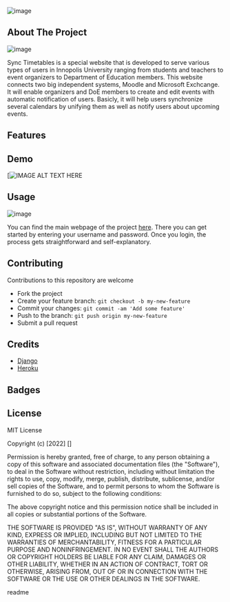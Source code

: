 <snippet>
  <content><![CDATA[
# ${1:Sync Timetables}

![image](https://drive.google.com/file/d/1DgYzjJiSPKyxxXMlxhdVuoX3WU6hhFeg/view?usp=sharing)

## About The Project

![image](https://drive.google.com/file/d/1oU4yt3kFnKu60axuhz6SN_LV9mRvXFHw/view?usp=sharing)

Sync Timetables is a special website that is developed to serve various types of users in Innopolis University ranging from students and teachers to event organizers to Department of Education members. This website connects two big independent systems, Moodle and Microsoft Exchcange. It will enable organizers and DoE members to create and edit events with automatic notification of users. Basicly, it will help users synchronize several calendars by unifying them as well as notify users about upcoming events.

## Features



## Demo

[![IMAGE ALT TEXT HERE](https://www.youtube.com/watch?v=_wZNFJtUfvc&t=4s)

## Usage

![image]([https://drive.google.com/file/d/1-23mFBnuRj_7mY7YVEVBVfvYo9ZVNgQG/view?usp=sharing](https://user-images.githubusercontent.com/37439026/176478937-b4e02d56-323e-48a5-9ec3-38840718e7c6.png))

You can find the main webpage of the project [here](https://synctimetables.herokuapp.com/). There you can get started by entering your username and password. Once you login, the process gets straightforward and self-explanatory.

## Contributing

Contributions to this repository are welcome

* Fork the project
* Create your feature branch: `git checkout -b my-new-feature`
* Commit your changes: `git commit -am 'Add some feature'`
* Push to the branch: `git push origin my-new-feature`
* Submit a pull request

## Credits 

* [Django](https://www.djangoproject.com/)
* [Heroku](https://www.heroku.com/) 

## Badges



## License

MIT License

Copyright (c) [2022] []

Permission is hereby granted, free of charge, to any person obtaining a copy of this software and associated documentation files (the "Software"), to deal in the Software without restriction, including without limitation the rights to use, copy, modify, merge, publish, distribute, sublicense, and/or sell copies of the Software, and to permit persons to whom the Software is furnished to do so, subject to the following conditions:

The above copyright notice and this permission notice shall be included in all copies or substantial portions of the Software.

THE SOFTWARE IS PROVIDED "AS IS", WITHOUT WARRANTY OF ANY KIND, EXPRESS OR IMPLIED, INCLUDING BUT NOT LIMITED TO THE WARRANTIES OF MERCHANTABILITY, FITNESS FOR A PARTICULAR PURPOSE AND NONINFRINGEMENT. IN NO EVENT SHALL THE AUTHORS OR COPYRIGHT HOLDERS BE LIABLE FOR ANY CLAIM, DAMAGES OR OTHER LIABILITY, WHETHER IN AN ACTION OF CONTRACT, TORT OR OTHERWISE, ARISING FROM, OUT OF OR IN CONNECTION WITH THE SOFTWARE OR THE USE OR OTHER DEALINGS IN THE SOFTWARE.

</content>
  <tabTrigger>readme</tabTrigger>
</snippet>
